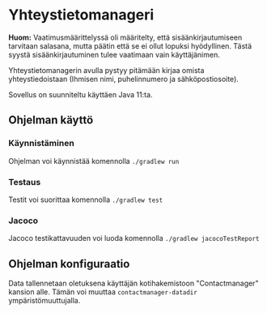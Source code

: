 # Yhteystietomanageri

**Huom:** Vaatimusmäärittelyssä oli määritelty, että sisäänkirjautumiseen tarvitaan salasana, mutta päätin että se ei ollut lopuksi hyödyllinen. Tästä syystä sisäänkirjautuminen tulee vaatimaan vain käyttäjänimen.

Yhteystietomanagerin avulla pystyy pitämään kirjaa omista yhteystiedoistaan (Ihmisen nimi, puhelinnumero ja sähköpostiosoite).

Sovellus on suunniteltu käyttäen Java 11:ta.



## Ohjelman käyttö

### Käynnistäminen

Ohjelman voi käynnistää komennolla `./gradlew run`



### Testaus

Testit voi suorittaa komennolla `./gradlew test`



### Jacoco

Jacoco testikattavuuden voi luoda komennolla `./gradlew jacocoTestReport`



## Ohjelman konfiguraatio

Data tallennetaan oletuksena käyttäjän kotihakemistoon "Contactmanager" kansion alle. Tämän voi muuttaa `contactmanager-datadir` ympäristömuuttujalla.
